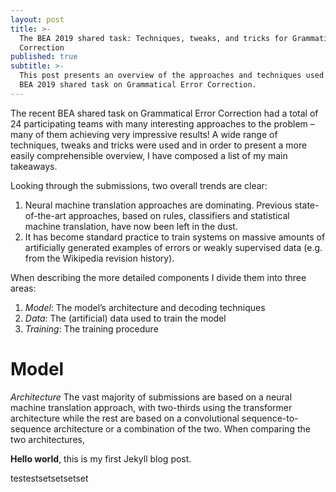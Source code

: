 ```yaml
---
layout: post
title: >-
  The BEA 2019 shared task: Techniques, tweaks, and tricks for Grammatical Error
  Correction
published: true
subtitle: >-
  This post presents an overview of the approaches and techniques used in the
  BEA 2019 shared task on Grammatical Error Correction.
---
```

The recent BEA shared task on Grammatical Error Correction had a total of 24 participating teams with many interesting approaches to the problem – many of them achieving very impressive results! A wide range of techniques, tweaks and tricks were used and in order to present a more easily comprehensible overview, I have composed a list of my main takeaways.

Looking through the submissions, two overall trends are clear:
1.	Neural machine translation approaches are dominating. Previous state-of-the-art approaches, based on rules, classifiers and statistical machine translation, have now been left in the dust.
2.	It has become standard practice to train systems on massive amounts of artificially generated examples of errors or weakly supervised data (e.g. from the Wikipedia revision history).

When describing the more detailed components I divide them into three areas:
1.	*Model*: The model’s architecture and decoding techniques
2.	*Data*: The (artificial) data used to train the model
3.	*Training*: The training procedure

# Model

*Architecture* The vast majority of submissions are based on a neural machine translation approach, with two-thirds using the transformer architecture while the rest are based on a convolutional sequence-to-sequence architecture or a combination of the two. When comparing the two architectures, 

**Hello world**, this is my first Jekyll blog post.

testestsetsetsetset
